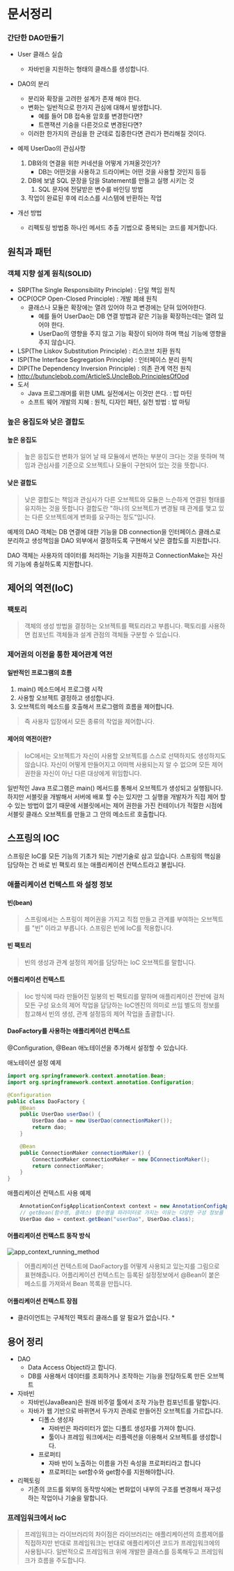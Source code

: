# 문서정리

### 간단한 DAO만들기
* User 클래스 실습 
  * 자바빈을 지원하는 형태의 클래스를 생성합니다. 

* DAO의 분리
  * 분리와 확장을 고려한 설계가 존재 해야 한다.
  * 변화는 일반적으로 한가지 관심에 대해서 발생합니다. 
    * 예를 들어 DB 접속용 암호를 변경한다면?
    * 트랜잭션 기숭을 다른것으로 변경된다면?
  * 이러한 한가지의 관심을 한 군데로 집중한다면 관리가 편리해질 것이다. 
* 예제 UserDao의 관심사항
  1. DB와의 연결을 위한 커네션을 어떻게 가져올것인가?
     * DB는 어떤것을 사용하고 드라이버는 어떤 것을 사용할 것인지 등등
  2. DB에 보낼 SQL 문장을 담을 Statement를 만들고 실행 시키는 것
     1. SQL 문자에 전달받은 변수를 바인딩 방법
  3. 작업이 완료된 후에 리소스를 시스템에 반환하는 작업

* 개선 방법
  * 리펙토링 방법중 하나인 메서드 추출 기법으로 중복되는 코드를 제거합니다.

## 원칙과 패턴
### 객체 지향 설계 원칙(SOLID)
* SRP(The Single Responsibility Principle) : 단일 책임 원칙
* OCP(OCP Open-Closed Principle) : 개발 폐쇄 원칙
  * 클래스나 모듈은 확장에는 열려 있어야 하고 변경에는 닫혀 있어야한다. 
    * 예를 들어 UserDao는 DB 연결 방법과 같은 기능을 확장하는데는 열려 있어야 한다.
    * UserDao의 영향을 주지 않고 기능 확장이 되어야 하며 핵심 기능에 영향을 주지 않습니다.
* LSP(The Liskov Substitution Principle) : 리스코브 치환 원칙
* ISP(The Interface Segregation Principle) : 인터페이스 분리 원칙
* DIP(The Dependency Inversion Principle) : 의존 관계 역전 원칙
* http://butunclebob.com/ArticleS.UncleBob.PrinciplesOfOod
* 도서 
  * Java 프로그래머를 위한 UML 실전에서는 이것만 쓴다. : 밥 마틴
  * 소프트 웨어 개발의 지혜 : 원칙, 디자인 패턴, 실천 방법 : 밥 마팅
### 높은 응집도와 낮은 결합도
#### 높은 응집도
> 높은 응집도란 변화가 일어 날 때 모듈에서 변하는 부분이 크다는 것을 뜻하며
책임과 관심사를 기준으로 오브젝트나 모듈이 구현되어 있는 것을 뜻합니다.  

#### 낮은 결합도
> 낮은 결합도는 책임과 관심사가 다른 오브젝트와 모듈은 느슨하게 연결된 형태를 유지하는 것을 뜻합니다
결합도란 "하나의 오브젝트가 변경될 때 관계를 맺고 있는 다른 오브젝트에게 변화를 요구하는 정도"입니다. 
  
예제의 DAO 객체는 DB 연결에 대한 기능을 DB connection을 인터페이스 클래스로 분리하고 생성책임을 DAO 외부에서 결정하도록 구현해서 낮은 결합도를 지원합니다. 

DAO 객체는 사용자의 데이터를 처리하는 기능을 지원하고 ConnectionMake는 자신의 기능에 충실하도록 지원합니다.  
  
## 제어의 역전(IoC)
### 팩토리
> 객체의 생성 방법을 결정하는 오브젝트를 팩토리라고 부릅니다. 
팩토리를 사용하면 컴포넌트 객체들과 설계 관점의 객체들 구분할 수 있습니다. 
### 제어권의 이전을 통한 제어관계 역전
#### 일반적인 프로그램의 흐름
1. main() 메소드에서 프로그램 시작
2. 사용할 오브젝트 결정하고 생성합니다. 
3. 오브젝트의 메소드를 호출해서 프로그램의 흐름을 제어합니다.  
> 즉 사용자 입장에서 모든 종류의 작업을 제어합니다. 

#### 제어의 역전이란?
> IoC에서는 오브젝트가 자신이 사용할 오브젝트를 스스로 선택하지도 생성하지도 않습니다.
>  자신이 어떻게 만들어지고 어떠헥 사용되는지 알 수 없으며 모든 제어 권한을 자신이 아닌 다른 대상에게 위임합니다. 

일반적인 Java 프로그램은 main() 메서드를 통해서 오브젝트가 생성되고 실행됩니다. 
하지만 서블릿을 개발해서 서버에 배포 할 수는 있지만 그 실행을 개발자가 직접 제어 할 수 있는 방법이 없기 때문에 서블릿에서는 제어 권한을 가진 컨테이너가 적절한 시점에 서블릿 클래스 오브젝트를 만들고 그 안의 메소드르 호출합니다. 

## 스프링의 IOC
스프링은  IoC를 모든 기능의 기초가 되는 기반기술로 삼고 있습니다. 
스프링의 핵심을 담당하는 건 바로 빈 팩토리 또는 애플리케이션 컨텍스트라고 불립니다. 
### 애플리케이션 컨텍스트 와 설정 정보
#### 빈(bean)
> 스프링에서는 스프링이 제어권을 가지고 직접 만들고 관계를 부여하는 오브젝트를 "빈" 이라고 부릅니다. 
> 스프링은 빈에 IoC를 적용합니다. 

#### 빈 팩토리
> 빈의 생성과 관계 설정의 제어를 담당하는 IoC 오브젝트를 말합니다. 

#### 어플리케이션 컨텍스트 
> Ioc 방식에 따라 만들어진 일봉의 빈 팩토리를 말하며 애플리케이션 전반에 걸처 모든 구성 요소의 제어 작업을 담당하는 IoC엔진의 의미로 쓰임
> 별도의 정보를 참고해서 빈의 생성, 관계 설정등의 제어 작업을 촐괄합니다. 

#### DaoFactory를 사용하는 애플리케이션 컨텍스트
@Configuration, @Bean 애노테이션을 추가해서 설정할 수 있습니다.

애노테이션 설정 예제
```java
import org.springframework.context.annotation.Bean;
import org.springframework.context.annotation.Configuration;

@Configuration
public class DaoFactory {
	@Bean
	public UserDao userDao() {
		UserDao dao = new UserDao(connectionMaker());
		return dao;
	}

	@Bean
	public ConnectionMaker connectionMaker() {
		ConnectionMaker connectionMaker = new DConnectionMaker();
		return connectionMaker;
	}
}
```
애플리케이션 컨텍스트 사용 예제
```java
    AnnotationConfigApplicationContext context = new AnnotationConfigApplicationContext(DaoFactory.class);
    // getBean(함수명, 클래스) 함수명을 파라미터로 가지는 이유는 다양한 구성 정보를 가질 수 있는 장점이 있습니다.
    UserDao dao = context.getBean("userDao", UserDao.class);
```
#### 어플리케이션 컨텍스트 동작 방식 
![app_context_running_method](./img/1_app_context_running_method.png)
> 어플리케이션 컨텍스트에 DaoFactory를 어떻게 사용되고 있는지를 그림으로 표현해줍니다. 
> 어플리케이션 컨텍스트는 등록된 설정정보에서 @Bean이 붙은 메소드를 가져와서
Bean 목록을 만듭니다. 

#### 어플리케이션 컨텍스트 장점
* 클라이언트는 구체적인 팩토리 클래스를 알 필요가 없습니다. 
  * 



## 용어 정리
* DAO 
  * Data Access Object라고 합니다.
  * DB를 사용해서 데이터를 조회하거나 조작하는 기능을 전담하도록 만든 오브젝트
* 자바빈
  * 자바빈(JavaBean)은 원래 비주얼 툴에서 조작 가능한 컴포넌트를 말합니다. 
  * 자바가 웹 기반으로 바뀌면서 두가지 관례로 만들어진 오브젝트를 가르킵니다. 
    * 디폴스 생성자 
      * 자바빈은 파라미터가 없는 디폴트 생성자를 가져야 합니다. 
      * 툴이나 프레임 워크에서는 리플렉션을 이용해서 오브젝트를 생성합니다. 
    * 프로퍼티
      * 자바 빈이 노출하는 이름을 가진 속성을 프로퍼티라고 합니다 
      * 프로퍼티는 set함수와 get함수를 지원해야합니다. 
* 리펙토링
  * 기존의 코드를 외부의 동작방식에는 변화없이 내부의 구조를 변경해서 재구성 하는 작업이나 기술을 말합니다. 
### 프레임워크에서 IoC
> 프레임워크는 라이브러리의 차이점은 라이브러리는 애플리케이션의 흐름제어를 직접하지만 
> 반대로 프레임워크는 반대로 애플리케이션 코드가 프레임워크에의 사용됩니다. 
> 일반적으로 프레임워크 위에 개발한 클래스를 등록해두고 프레임워크가 흐름을 주도합니다. 


